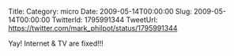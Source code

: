 Title: 
Category: micro
Date: 2009-05-14T00:00:00
Slug: 2009-05-14T00:00:00
TwitterId: 1795991344
TweetUrl: https://twitter.com/mark_philpot/status/1795991344

Yay! Internet & TV are fixed!!!